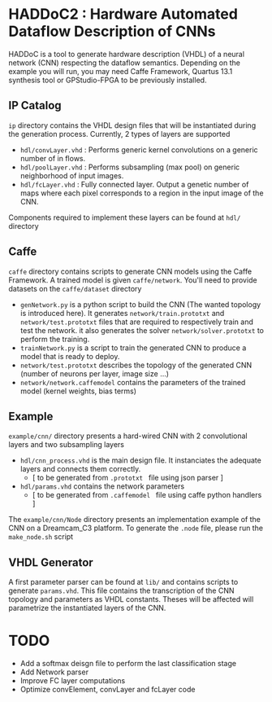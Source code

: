 # HADDoC2 :  Hardware Automated Dataflow Description of CNNs
HADDoC is a tool to generate hardware description (VHDL) of a neural network (CNN) respecting the dataflow semantics. Depending on the example you will run, you may need Caffe Framework, Quartus 13.1 synthesis tool or GPStudio-FPGA to be previously installed.  


## IP Catalog
`ip` directory contains the VHDL design files that will be instantiated during the generation process.  Currently, 2 types of layers are supported
- `hdl/convLayer.vhd` : Performs generic kernel convolutions on a generic number of in flows.
- `hdl/poolLayer.vhd` : Performs subsampling (max pool) on generic neighborhood of input images.
- `hdl/fcLayer.vhd`   : Fully connected layer. Output a genetic number of maps where each pixel corresponds to a region in the input image of the CNN.

Components required to implement these layers can be found at `hdl/` directory

## Caffe
`caffe` directory contains scripts to generate CNN models using the Caffe Framework. A trained model is given  `caffe/network`. You'll need to provide datasets on the `caffe/dataset` directory
- `genNetwork.py` is a python script to build the CNN (The wanted topology is introduced here). It generates `network/train.prototxt` and `network/test.prototxt` files that are required to respectively train and test the network. it also generates the solver `network/solver.prototxt` to perform the training.
- `trainNetwork.py` is a script to train the generated CNN to produce a model that is ready to deploy.
- `network/test.prototxt` describes the topology of the generated CNN (number of neurons per layer, image size ...)
- `network/network.caffemodel` contains the parameters of the trained model (kernel weights, bias terms)


## Example
`example/cnn/` directory presents a hard-wired CNN with 2 convolutional layers and two subsampling layers
- `hdl/cnn_process.vhd` is the main design file. It instanciates the adequate layers and connects them correctly.
    - [ to be generated from `.prototxt ` file using json parser ]
- `hdl/params.vhd` contains the network parameters
    - [ to be generated from `.caffemodel ` file using caffe python handlers ]

The `example/cnn/Node` directory presents an implementation example of the CNN on a Dreamcam_C3 platform. To generate the `.node` file, please run the `make_node.sh` script

## VHDL Generator
A first parameter parser can be found at `lib/` and contains scripts to generate `params.vhd`. This file contains the transcription of the CNN topology and parameters as VHDL constants. Theses will be affected will parametrize the instantiated layers of the CNN.

# TODO 
- Add a softmax deisgn file to perform the last classification stage
- Add Network parser
- Improve FC layer computations
- Optimize convElement, convLayer and fcLayer code 
